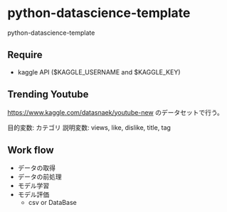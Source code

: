# python-datascience-template
python-datascience-template

## Require
- kaggle API ($KAGGLE_USERNAME and $KAGGLE_KEY)

## Trending Youtube
https://www.kaggle.com/datasnaek/youtube-new のデータセットで行う。

目的変数: カテゴリ
説明変数: views, like, dislike, title, tag


## Work flow
- データの取得
- データの前処理
- モデル学習
- モデル評価
  - csv or DataBase
